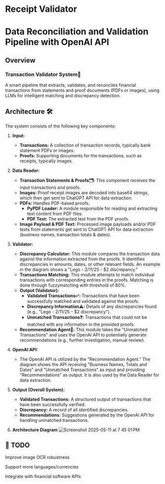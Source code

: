 # Receipt Validator

# Data Reconciliation and Validation Pipeline with OpenAI API

## Overview

### Transaction Validator System🧾
A smart pipeline that extracts, validates, and reconciles financial transactions from statements and proof documents (PDFs or images), using LLMs for intelligent matching and discrepancy detection.

## Architecture 🛠️

The system consists of the following key components:

1.  **Input:**
    * **Transactions:** A collection of transaction records, typically bank statement PDFs or images.
    * **Proofs:** Supporting documents for the transactions, such as receipts, typically images.

2.  **Data Reader:**
    * **Transaction Statements & Proofs🗂️:** This component receives the input transactions and proofs.
    * **Images:** Proof receipt images are decoded into base64 strings, which then get sent to ChatGPT API for data extraction.
    * **PDFs:** Handles PDF-based proofs.
        * **PyPDF Loader:** A module responsible for reading and extracting text content from PDF files.
        * **PDF Text:** The extracted text from the PDF proofs.
    * **Image Payload & PDF Text:** Processed image payloads and/or PDF texts from statements get sent to ChatGPT API for data extraction (business names, transaction totals & dates).

3.  **Validator:**
    * **Discrepancy Calculator:** This module compares the transaction data against the information extracted from the proofs. It identifies discrepancies in amounts, dates, or other relevant fields. An example in the diagram shows a "Lego - 2/11/25 - $2 discrepancy."
    * **Transactions Matching:** This module attempts to match individual transactions with corresponding entries in the proofs. Matching is done through fuzzymatching with threshold of 80%.
    * **Output (Validator):**
        * **Validated Transactions✅:** Transactions that have been successfully matched and validated against the proofs.
        * **Discrepancy Information⚠️:** Details of any discrepancies found (e.g., "Lego - 2/11/25 - $2 discrepancy").
        * **Unmatched Transactions❓:** Transactions that could not be matched with any information in the provided proofs.
    * **Recommendation Agent🧠:** This module takes the "Unmatched Transactions" and uses the OpenAI API to potentially generate recommendations (e.g., further investigation, manual review).

4.  **OpenAI API:**
    * The OpenAI API is utilized by the "Recommendation Agent." The diagram shows the API receiving "Business Names, Totals and Dates" and "Unmatched Transactions" as input and providing "Recommendations" as output. It is also used by the Data Reader for data extraction.

5.  **Output (Overall System):**
    * **Validated Transactions:** A structured output of transactions that have been successfully verified.
    * **Discrepancy:** A record of all identified discrepancies.
    * **Recommendations:** Suggestions generated by the OpenAI API for handling unmatched transactions.

6. **Architecture Diagram**
   ![Screenshot 2025-05-11 at 7 45 01 PM](https://github.com/user-attachments/assets/5bcb8b65-ef53-4358-88e8-d6c056f95864)

 ## 📌 TODO
 Improve image OCR robustness

 Support more languages/currencies

 Integrate with financial software APIs
